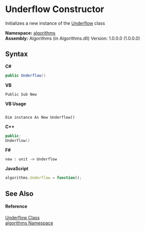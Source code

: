 # Underflow Constructor 
 

Initializes a new instance of the <a href="7b559aa8-6461-8668-87ab-c212a8424396">Underflow</a> class

**Namespace:**&nbsp;<a href="82f88b43-fdc9-bc99-9558-75fce96d448f">algorithms</a><br />**Assembly:**&nbsp;Algorithms (in Algorithms.dll) Version: 1.0.0.0 (1.0.0.0)

## Syntax

**C#**<br />
``` C#
public Underflow()
```

**VB**<br />
``` VB
Public Sub New
```

**VB Usage**<br />
``` VB Usage

Dim instance As New Underflow()
```

**C++**<br />
``` C++
public:
Underflow()
```

**F#**<br />
``` F#
new : unit -> Underflow
```

**JavaScript**<br />
``` JavaScript
algorithms.Underflow = function();
```


## See Also


#### Reference
<a href="7b559aa8-6461-8668-87ab-c212a8424396">Underflow Class</a><br /><a href="82f88b43-fdc9-bc99-9558-75fce96d448f">algorithms Namespace</a><br />